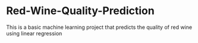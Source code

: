 # Red-Wine-Quality-Prediction
This is a basic machine learning project that predicts the quality of red wine using linear regression
